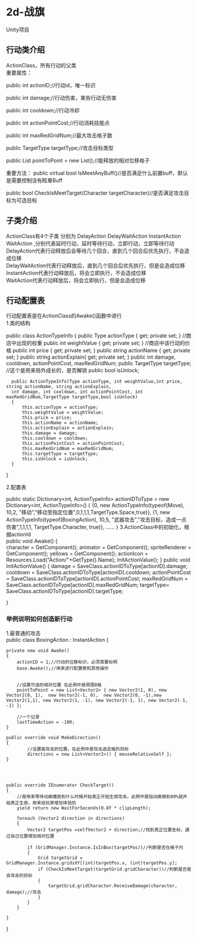 # 2d-战旗
Unity项目


## 行动类介绍  

ActionClass，所有行动的父类  
重要属性：  

public int actionID;//行动id，唯一标识

public int damage;//行动伤害，某些行动无伤害

public int cooldown;//行动冷却

public int actionPointCost;//行动消耗技能点

public int maxRedGridNum;//最大攻击格子数

public TargetType targetType;//攻击目标类型

public List<Vector2> pointToPoint = new List<Vector2>();//能释放的相对位移格子

重要方法：
public virtual bool IsMeetAnyBuff()//是否满足什么前置buff，默认是需要控制没有眩晕Buff

public bool CheckIsMeetTarget(Character targetCharacter)//是否满足攻击目标为可选目标

## 子类介绍
ActionClass有4个子类 分别为 DelayAction DelayWaitAction InstantAction WaitAction ,分别代表延时行动，延时等待行动，立即行动，立即等待行动  
DelayAction代表行动释放后会等待几个回合，直到几个回合后优先执行，不会造成位移  
DelayWaitAction代表行动释放后，直到几个回合后优先执行，但是会造成位移  
InstantAction代表行动释放后，将会立即执行，不会造成位移  
WaitAction代表行动释放后，将会立即执行，但是会造成位移  

## 行动配置表
行动配置表是在ActionClass的Awake()函数中进行  
1.类的结构  

public class ActionTypeInfo
{
    public Type actionType { get; private set; }
     //商店中出现的权重
    public int weightValue { get; private set; }
     //商店中该行动的价格
    public int price { get; private set; }
    public string actionName { get; private set; }
    public string actionExplain{ get; private set; }
    public int damage, cooldown, actionPointCost, maxRedGridNum;
    public TargetType targetType;
    //这个是用来局外成长的，是否解锁
    public bool isUnlock;
    
    
      public ActionTypeInfo(Type actionType, int weightValue,int price,  string actionName, string actionExplain, 
      int damage, int cooldown, int actionPointCost, int maxRedGridNum,TargetType targetType,bool isUnlock)
      {
          this.actionType = actionType;
          this.weightValue = weightValue;
          this.price = price;
          this.actionName = actionName;
          this.actionExplain = actionExplain;
          this.damage = damage;
          this.cooldown = cooldown;
          this.actionPointCost = actionPointCost;
          this.maxRedGridNum = maxRedGridNum;
          this.targetType = targetType;
          this.isUnlock = isUnlock;
      }
}

2.配置表  

public static Dictionary<int, ActionTypeInfo> actionIDToType = new Dictionary<int, ActionTypeInfo>()
{
    {0, new ActionTypeInfo(typeof(Move), 10,2, "移动","移动至指定位置",0,1,1,1,TargetType.Space,true)},
    {1, new ActionTypeInfo(typeof(BoxingAction), 10,5, "武器攻击","攻击目标，造成一点伤害",1,1,1,1, TargetType.Character, true)},
    ......
}
3.ActionClass中的初始化，根据actionId  
public void Awake()
{   
    character = GetComponent<Character>();
    animator = GetComponent<Animator>();
    spriteRenderer = GetComponent<SpriteRenderer>();
    yellows = GetComponent<Yellow>();
    actionIcon = Resources.Load<Sprite>("Action/"+GetType().Name);
    InitActionValue();
}
public void InitActionValue()
{
    damage = SaveClass.actionIDToType[actionID].damage;
    cooldown = SaveClass.actionIDToType[actionID].cooldown;
    actionPointCost = SaveClass.actionIDToType[actionID].actionPointCost;
    maxRedGridNum = SaveClass.actionIDToType[actionID].maxRedGridNum;
    targetType= SaveClass.actionIDToType[actionID].targetType;

}


### 举例说明如何创造新行动  
1.最普通的攻击  
public class BoxingAction : InstantAction
{

    private new void Awake()
    {
        actionID = 1;//行动的位移标识，必须首要标明
        base.Awake();//用来进行配置表和其他操作

        
        //设置可选的相对位置 在此例中是周围8格
        pointToPoint = new List<Vector2> { new Vector2(1, 0), new Vector2(0, 1),  new Vector2(-1, 0),  new Vector2(0, -1),new Vector2(1,1), new Vector2(1, -1), new Vector2(-1, 1), new Vector2(-1, -1) };

        //一个记录
        lastTimeAction = -100;
    }

    public override void MakeDirection()
    {        
            //设置能攻击的位置，在此例中是攻击选定格的目标
            directions = new List<Vector2>() { mouseRelativeSelf };   
    }




    public override IEnumerator CheckTarget()
    {
        //是用来等待动画播放到什么时候开始真正开始生效攻击，此例中是指动画做到80%就开始真正生效，用来给玩家增加体验的
        yield return new WaitForSeconds(0.8f * clipLength);

        foreach (Vector2 direction in directions)
        {
            Vector2 targetPos =selfVector2 + direction;//找到真正位置坐标，通过自己位置增加相对位置

            if (GridManager.Instance.IsInBox(targetPos))//判断是否在格子内
            {
                Grid targetGrid = GridManager.Instance.gridsXY[(int)targetPos.x, (int)targetPos.y];
                if (CheckIsMeetTarget(targetGrid.gridCharacter))//判断是否是会攻击的目标
                {
                    targetGrid.gridCharacter.ReceiveDamage(character, damage);//攻击
                }
            }
        }
               
    }

}














